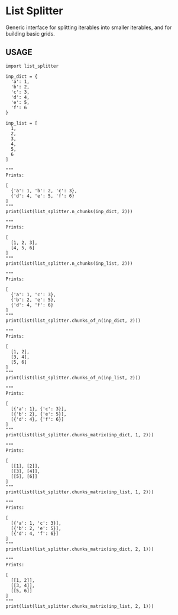 List Splitter
=============

Generic interface for splitting iterables into
smaller iterables, and for building basic grids.

USAGE
-----

    import list_splitter

    inp_dict = {
      'a': 1,
      'b': 2,
      'c': 3,
      'd': 4,
      'e': 5,
      'f': 6
    }

    inp_list = [
      1,
      2,
      3,
      4,
      5,
      6
    ]

    """
    Prints:

    [
      {'a': 1, 'b': 2, 'c': 3},
      {'d': 4, 'e': 5, 'f': 6}
    ]
    """
    print(list(list_splitter.n_chunks(inp_dict, 2)))

    """
    Prints:

    [
      [1, 2, 3],
      [4, 5, 6]
    ]
    """
    print(list(list_splitter.n_chunks(inp_list, 2)))

    """
    Prints:

    [
      {'a': 1, 'c': 3},
      {'b': 2, 'e': 5},
      {'d': 4, 'f': 6}
    ]
    """
    print(list(list_splitter.chunks_of_n(inp_dict, 2)))

    """
    Prints:

    [
      [1, 2],
      [3, 4],
      [5, 6]
    ]
    """
    print(list(list_splitter.chunks_of_n(inp_list, 2)))

    """
    Prints:

    [
      [{'a': 1}, {'c': 3}],
      [{'b': 2}, {'e': 5}],
      [{'d': 4}, {'f': 6}]
    ]
    """
    print(list(list_splitter.chunks_matrix(inp_dict, 1, 2)))

    """
    Prints:

    [
      [[1], [2]],
      [[3], [4]],
      [[5], [6]]
    ]
    """
    print(list(list_splitter.chunks_matrix(inp_list, 1, 2)))

    """
    Prints:

    [
      [{'a': 1, 'c': 3}],
      [{'b': 2, 'e': 5}],
      [{'d': 4, 'f': 6}]
    ]
    """
    print(list(list_splitter.chunks_matrix(inp_dict, 2, 1)))

    """
    Prints:

    [
      [[1, 2]],
      [[3, 4]],
      [[5, 6]]
    ]
    """
    print(list(list_splitter.chunks_matrix(inp_list, 2, 1)))

